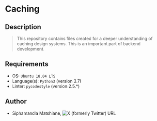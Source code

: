 # Caching

## Description
> This repository contains files created for a deeper understanding of caching design systems. This is an important part of backend development.

## Requirements
- OS: `Ubuntu 18.04 LTS`
- Language(s): `Python3` (version 3.7)
- Linter: `pycodestyle` (version 2.5.\*)

## Author
- Siphamandla Matshiane, ![X (formerly Twitter) URL](https://img.shields.io/twitter/url?url=https%3A%2F%2Fx.com%2FSiphamandl76892)
